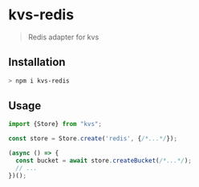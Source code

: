 # kvs-redis

> Redis adapter for kvs

## Installation

```bash
> npm i kvs-redis
```

## Usage

```typescript
import {Store} from "kvs";

const store = Store.create('redis', {/*...*/});

(async () => {
  const bucket = await store.createBucket(/*...*/);
  // ...
})();
```
